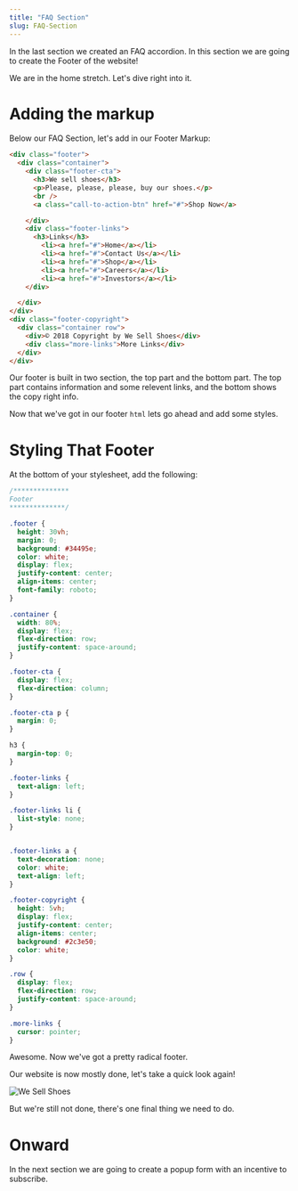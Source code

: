 ```yaml
---
title: "FAQ Section"
slug: FAQ-Section
---
```

In the last section we created an FAQ accordion. In this section we are going to create the Footer of the website!

We are in the home stretch. Let's dive right into it.

# Adding the markup
Below our FAQ Section, let's add in our Footer Markup:

```HTML
<div class="footer">
  <div class="container">
    <div class="footer-cta">
      <h3>We sell shoes</h3>
      <p>Please, please, please, buy our shoes.</p>
      <br />
      <a class="call-to-action-btn" href="#">Shop Now</a>

    </div>
    <div class="footer-links">
      <h3>Links</h3>
        <li><a href="#">Home</a></li>
        <li><a href="#">Contact Us</a></li>
        <li><a href="#">Shop</a></li>
        <li><a href="#">Careers</a></li>
        <li><a href="#">Investors</a></li>
    </div>

  </div>
</div>
<div class="footer-copyright">
  <div class="container row">
    <div>© 2018 Copyright by We Sell Shoes</div>
    <div class="more-links">More Links</div>
  </div>
</div>

```
Our footer is built in two section, the top part and the bottom part. The top part contains information and some relevent links, and the bottom shows the copy right info.

Now that we've got in our footer ```html``` lets go ahead and add some styles.

# Styling That Footer

At the bottom of your stylesheet, add the following:

```CSS
/**************
Footer
**************/

.footer {
  height: 30vh;
  margin: 0;
  background: #34495e;
  color: white;
  display: flex;
  justify-content: center;
  align-items: center;
  font-family: roboto;
}

.container {
  width: 80%;
  display: flex;
  flex-direction: row;
  justify-content: space-around;
}

.footer-cta {
  display: flex;
  flex-direction: column;
}

.footer-cta p {
  margin: 0;
}

h3 {
  margin-top: 0;
}

.footer-links {
  text-align: left;
}

.footer-links li {
  list-style: none;
}


.footer-links a {
  text-decoration: none;
  color: white;
  text-align: left;
}

.footer-copyright {
  height: 5vh;
  display: flex;
  justify-content: center;
  align-items: center;
  background: #2c3e50;
  color: white;
}

.row {
  display: flex;
  flex-direction: row;
  justify-content: space-around;
}

.more-links {
  cursor: pointer;
}
```  

Awesome. Now we've got a pretty radical footer.

Our website is now mostly done, let's take a quick look again!

![We Sell Shoes](image/shoes.gif "We Sell Shoes")

But we're still not done, there's one final thing we need to do.

# Onward

In the next section we are going to create a popup form with an incentive to subscribe.   
